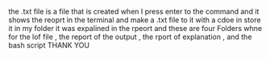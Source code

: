 the .txt file is a file that is created when I press enter to the command and it shows the reoprt in the terminal and make a 
.txt file to it with a cdoe in store it in my folder it was expalined in the rpeort and 
these are four Folders whne for the lof file , the report of the output , the rport of explanation , and the bash script
THANK YOU 
